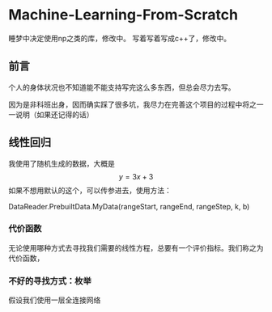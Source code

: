# Machine-Learning-From-Scratch

睡梦中决定使用np之类的库，修改中。
写着写着写成c++了，修改中。

## 前言

个人的身体状况也不知道能不能支持写完这么多东西，但总会尽力去写。

因为是非科班出身，因而确实踩了很多坑，我尽力在完善这个项目的过程中将之一一说明（如果还记得的话）

## 线性回归

我使用了随机生成的数据，大概是
$$
y=3x+3
$$
如果不想用默认的这个，可以传参进去，使用方法：

DataReader.PrebuiltData.MyData(rangeStart, rangeEnd, rangeStep, k, b)



### 代价函数

无论使用哪种方式去寻找我们需要的线性方程，总要有一个评价指标。我们称之为代价函数，

### 不好的寻找方式：枚举

假设我们使用一层全连接网络